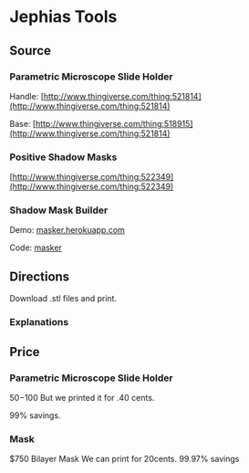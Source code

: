 # Jephias Tools

## Source

### Parametric Microscope Slide Holder

Handle: [http://www.thingiverse.com/thing:521814](http://www.thingiverse.com/thing:521814)

Base: [http://www.thingiverse.com/thing:518915](http://www.thingiverse.com/thing:521814)

### Positive Shadow Masks
[http://www.thingiverse.com/thing:522349](http://www.thingiverse.com/thing:522349)

### Shadow Mask Builder

Demo: [masker.herokuapp.com](http://masker.herokuapp.com/)

Code: [masker](http://github.com/c0nrad/masker)

## Directions

Download .stl files and print.

### Explanations

## Price

### Parametric Microscope Slide Holder
$50-$100
But we printed it for .40 cents.

99% savings.

### Mask
$750 Bilayer Mask
We can print for 20cents.
99.97% savings
